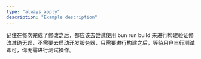 ```yaml
---
type: "always_apply"
description: "Example description"
---
```

记住在每次完成了修改之后，都应该去尝试使用 bun run build 来进行构建验证修改准确无误，不需要去启动开发服务器，只需要进行构建之后，等待用户自行测试即可，你无需进行测试操作。